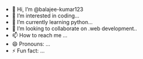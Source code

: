 - 👋 Hi, I’m @balajee-kumar123
- 👀 I’m interested in coding...
- 🌱 I’m currently learning python...
- 💞️ I’m looking to collaborate on .web development..
- 📫 How to reach me ...
- 😄 Pronouns: ...
- ⚡ Fun fact: ...

<!---
balajee-kumar123/balajee-kumar123 is a ✨ special ✨ repository because its `README.md` (this file) appears on your GitHub profile.
You can click the Preview link to take a look at your changes.
--->
